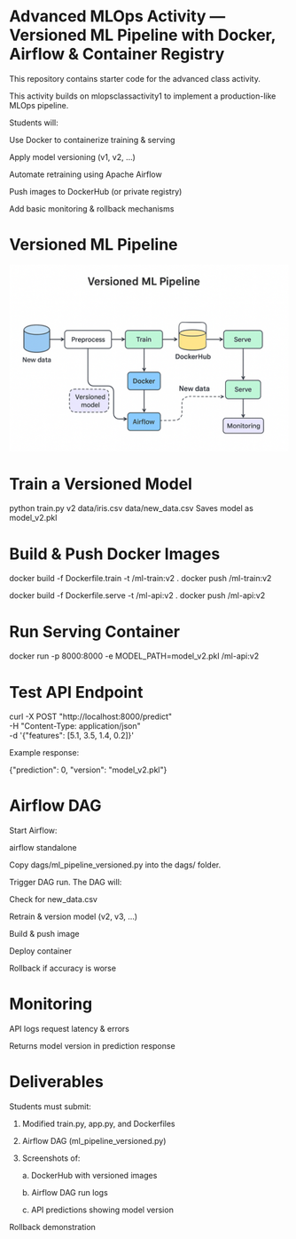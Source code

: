 # Advanced MLOps Activity — Versioned ML Pipeline with Docker, Airflow & Container Registry

This repository contains starter code for the advanced class activity.

This activity builds on mlopsclassactivity1 to implement a production-like MLOps pipeline.

Students will:

Use Docker to containerize training & serving

Apply model versioning (v1, v2, …)

Automate retraining using Apache Airflow

Push images to DockerHub (or private registry)

Add basic monitoring & rollback mechanisms

# Versioned ML Pipeline

![Versioned ML Pipeline](Actv2img.png)


# Train a Versioned Model
python train.py v2 data/iris.csv data/new_data.csv
Saves model as model_v2.pkl

# Build & Push Docker Images
docker build -f Dockerfile.train -t <dockerhub-username>/ml-train:v2 .
docker push <dockerhub-username>/ml-train:v2

docker build -f Dockerfile.serve -t <dockerhub-username>/ml-api:v2 .
docker push <dockerhub-username>/ml-api:v2

# Run Serving Container
docker run -p 8000:8000 -e MODEL_PATH=model_v2.pkl <dockerhub-username>/ml-api:v2

# Test API Endpoint
curl -X POST "http://localhost:8000/predict" \
    -H "Content-Type: application/json" \
    -d '{"features": [5.1, 3.5, 1.4, 0.2]}'


Example response:

{"prediction": 0, "version": "model_v2.pkl"}

# Airflow DAG

Start Airflow:

airflow standalone


Copy dags/ml_pipeline_versioned.py into the dags/ folder.

Trigger DAG run. The DAG will:

Check for new_data.csv

Retrain & version model (v2, v3, …)

Build & push image

Deploy container

Rollback if accuracy is worse

# Monitoring

API logs request latency & errors

Returns model version in prediction response

# Deliverables

Students must submit:

1. Modified train.py, app.py, and Dockerfiles

2. Airflow DAG (ml_pipeline_versioned.py)

3. Screenshots of:

    a. DockerHub with versioned images

    b. Airflow DAG run logs

    c. API predictions showing model version

Rollback demonstration
